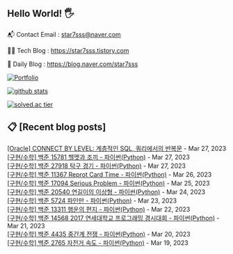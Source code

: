 ## Hello World! 🖐

📬 Contact Email : star7sss@naver.com

👨‍💻 Tech Blog : https://star7sss.tistory.com

🤪 Daily Blog : https://blog.naver.com/star7sss

[![Portfolio](https://img.shields.io/badge/Portfolio-%23000000.svg?style=for-the-badge&logo=firefox&logoColor=#FF7139)](https://fern-way-13f.notion.site/Jang-Thang-3b7b327981a2456c8ee5952eadb848b9)

[![github stats](https://github-readme-stats.vercel.app/api?username=jangThang&show_icons=true&hide_border=False)](https://star7sss.tistory.com)

[![solved.ac tier](http://mazassumnida.wtf/api/v2/generate_badge?boj=star7sss)](https://solved.ac/star7sss)

## 📋 [Recent blog posts]
[[Oracle] CONNECT BY LEVEL: 계층적인 SQL, 쿼리에서의 반복문](https://star7sss.tistory.com/785) - Mar 27, 2023<br>
[[구현/수학] 백준 15781 헬멧과 조끼 - 파이썬(Python)](https://star7sss.tistory.com/736) - Mar 27, 2023<br>
[[구현/수학] 백준 27918 탁구 경기 - 파이썬(Python)](https://star7sss.tistory.com/784) - Mar 27, 2023<br>
[[구현/수학] 백준 11367 Reprot Card Time - 파이썬(Python)](https://star7sss.tistory.com/735) - Mar 26, 2023<br>
[[구현/수학] 백준 17094 Serious Problem - 파이썬(Python)](https://star7sss.tistory.com/734) - Mar 25, 2023<br>
[[구현/수학] 백준 20540 연길이의 이상형 - 파이썬(Python)](https://star7sss.tistory.com/733) - Mar 24, 2023<br>
[[구현/수학] 백준 5724 파인만 - 파이썬(Python)](https://star7sss.tistory.com/732) - Mar 23, 2023<br>
[[구현/수학] 백준 13311 행운의 편지 - 파이썬(Python)](https://star7sss.tistory.com/731) - Mar 22, 2023<br>
[[구현/수학] 백준 14568 2017 연세대학교 프로그래밍 경시대회 - 파이썬(Python)](https://star7sss.tistory.com/730) - Mar 21, 2023<br>
[[구현/수학] 백준 4435 중간계 전쟁 - 파이썬(Python)](https://star7sss.tistory.com/729) - Mar 20, 2023<br>
[[구현/수학] 백준 2765 자전거 속도 - 파이썬(Python)](https://star7sss.tistory.com/728) - Mar 19, 2023<br>
